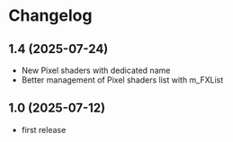 # Changelog

## 1.4 (2025-07-24)
- New Pixel shaders with dedicated name
- Better management of Pixel shaders list with m_FXList

## 1.0 (2025-07-12)
- first release
